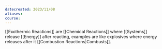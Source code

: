 ```yaml
---
datecreated: 2023/11/08
aliases: 
course:
---
```

[[Exothermic Reactions]] are [[Chemical Reactions]] where [[Systems]] release [[Energy]] after reacting, examples are like explosives where energy releases after it [[Combustion Reactions|Combusts]].